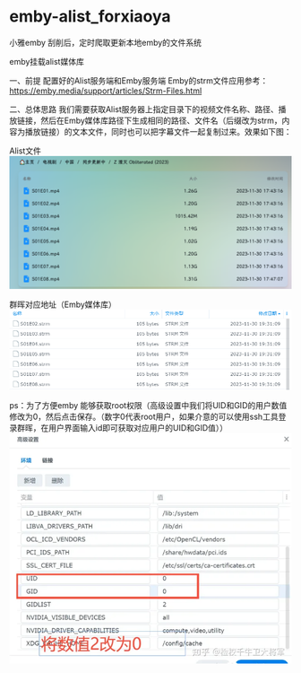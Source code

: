 # emby-alist_forxiaoya
小雅emby 刮削后，定时爬取更新本地emby的文件系统

emby挂载alist媒体库

一、前提
配置好的Alist服务端和Emby服务端
Emby的strm文件应用参考：https://emby.media/support/articles/Strm-Files.html

二、总体思路
我们需要获取Alist服务器上指定目录下的视频文件名称、路径、播放链接，然后在Emby媒体库路径下生成相同的路径、文件名（后缀改为strm，内容为播放链接）的文本文件，同时也可以把字幕文件一起复制过来。效果如下图：

Alist文件
![Image text](https://github.com/CruiseYuGH/emby-alist_forxiaoya/blob/main/1.png)

群晖对应地址（Emby媒体库）
![Image text](https://github.com/CruiseYuGH/emby-alist_forxiaoya/blob/main/2.png)

ps：为了方便emby 能够获取root权限（高级设置中我们将UID和GID的用户数值修改为0，然后点击保存。（数字0代表root用户，如果介意的可以使用ssh工具登录群晖，在用户界面输入id即可获取对应用户的UID和GID值））
![Image text](https://github.com/CruiseYuGH/emby-alist_forxiaoya/blob/main/3.png)

